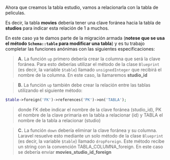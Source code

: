Ahora que creamos la tabla estudio, vamos a relacionarla con la tabla de peliculas.

Es decir, la tabla **movies** debería tener una clave foránea hacia la tabla de **studios** para indicar esta relación de 1 a muchos.

En este caso ya te damos parte de la migración armada (**notese que se usa el método `Schema::table` para modificar una tabla**) y es tu trabajo completar las funciones anónimas con las siguientes especificaciones:

> **A.** La función `up` primero debería crear la columna que será la clave foránea. Para esto deberías utilizar el método de la clase `Blueprint` (es decir, la variable `$table`) llamado `unsignedInteger` que recibirá el nombre de la columna. En este caso, la llamaremos **studio_id**

> **B.** La función `up` también debe crear la relación entre las tablas utilizando el siguiente método:

``` php
$table->foreign('FK')->references('PK')->on('TABLA');
```

> donde FK debe indicar el nombre de la clave foránea (studio_id), PK el nombre de la clave primaria en la tabla a relacionar (id) y TABLA el nombre de la tabla a relacionar (studio)

> **C.** La función `down` debería eliminar la clave foránea y su columna. Laravel resuelve esto mediante un solo método de la clase `Blueprint` (es decir, la variable `$table`) llamado `dropForeign`. Este método recibe un string con la convención TABLA_COLUMNA_foreign. En este caso se debería enviar **movies_studio_id_foreign**

